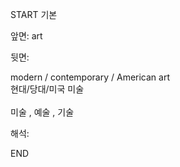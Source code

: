 START
기본

앞면:
art


뒷면:
<div>modern / contemporary / American art </div><div>현대/당대/미국 미술</div><div><br></div><div>미술 , 예술 , 기술</div>


해석:
<!--ID: 1746614453453-->
END